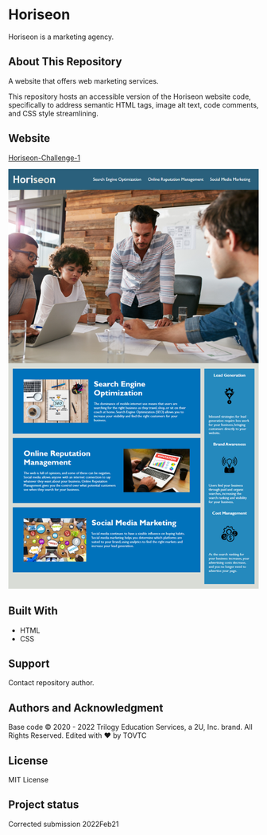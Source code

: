 # Horiseon
Horiseon is a marketing agency.

## About This Repository
A website that offers web marketing services.

This repository hosts an accessible version of the Horiseon website code, specifically to address semantic HTML tags, image alt text, code comments, and CSS style streamlining.

## Website
[Horiseon-Challenge-1](https://tovtc.github.io/horiseon-scscbc-challenge/)

![Alt text](./horiseon-mockup.png?raw=true "Horiseon Website")

## Built With
* HTML
* CSS

## Support
Contact repository author.

## Authors and Acknowledgment
Base code © 2020 - 2022 Trilogy Education Services, a 2U, Inc. brand. All Rights Reserved.
Edited with ❤️ by TOVTC

## License
MIT License

## Project status
Corrected submission 2022Feb21